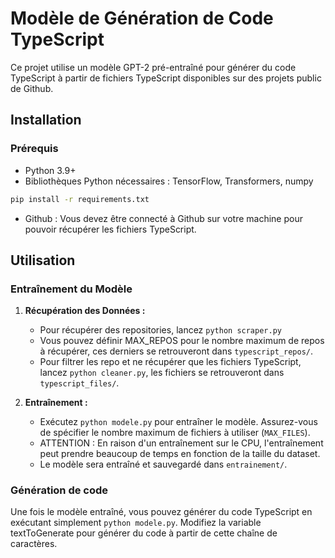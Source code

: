 # Modèle de Génération de Code TypeScript

Ce projet utilise un modèle GPT-2 pré-entraîné pour générer du code TypeScript à partir de fichiers TypeScript disponibles sur des projets public de Github.

## Installation

### Prérequis

- Python 3.9+
- Bibliothèques Python nécessaires : TensorFlow, Transformers, numpy

```bash
pip install -r requirements.txt
```
- Github : Vous devez être connecté à Github sur votre machine pour pouvoir récupérer les fichiers TypeScript.

## Utilisation

### Entraînement du Modèle

1. **Récupération des Données :**
   - Pour récupérer des repositories, lancez `python scraper.py`
   - Vous pouvez définir MAX_REPOS pour le nombre maximum de repos à récupérer, ces derniers se retrouveront dans `typescript_repos/`.
   - Pour filtrer les repo et ne récupérer que les fichiers TypeScript, lancez `python cleaner.py`, les fichiers se retrouveront dans `typescript_files/`.

2. **Entraînement :**
   - Exécutez `python modele.py` pour entraîner le modèle. Assurez-vous de spécifier le nombre maximum de fichiers à utiliser (`MAX_FILES`).
   - ATTENTION : En raison d'un entraînement sur le CPU, l'entraînement peut prendre beaucoup de temps en fonction de la taille du dataset.
   - Le modèle sera entraîné et sauvegardé dans `entrainement/`.

### Génération de code

Une fois le modèle entraîné, vous pouvez générer du code TypeScript en exécutant simplement `python modele.py`. Modifiez la variable textToGenerate pour générer du code à partir de cette chaîne de caractères.